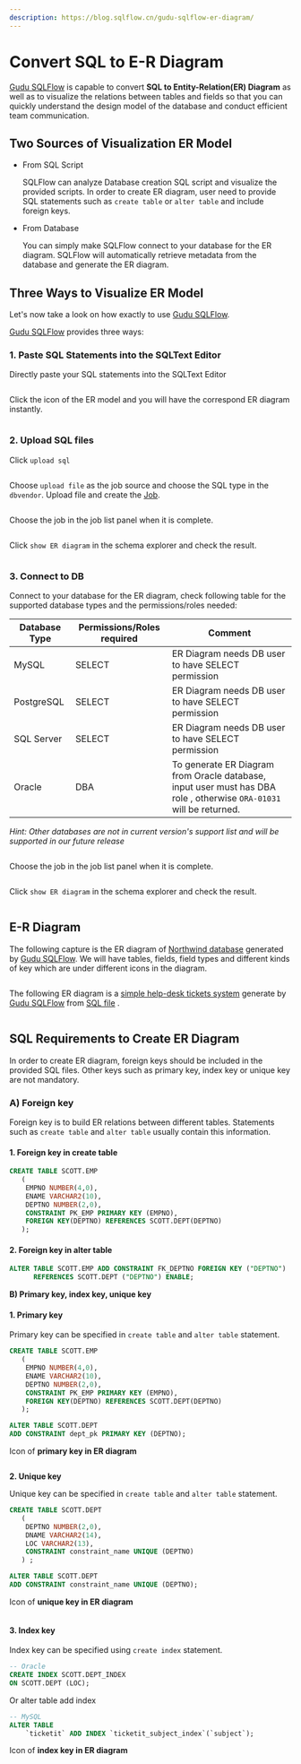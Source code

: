 ```yaml
---
description: https://blog.sqlflow.cn/gudu-sqlflow-er-diagram/
---
```


# Convert SQL to E-R Diagram

[Gudu SQLFlow](https://sqlflow.gudusoft.com/#/) is capable to convert **SQL to Entity-Relation(ER) Diagram** as well as to visualize the relations between tables and fields so that you can quickly understand the design model of the database and conduct efficient team communication.

## Two Sources of Visualization ER Model

*   From SQL Script

    SQLFlow can analyze Database creation SQL script and visualize the provided scripts. In order to create ER diagram, user need to provide SQL statements such as `create table` or `alter table` and include foreign keys.&#x20;
*   From Database

    You can simply make SQLFlow connect to your database for the ER diagram. SQLFlow will automatically retrieve metadata from the database and generate the ER diagram.

## Three Ways to Visualize ER Model

Let's now take a look on how exactly to use [Gudu SQLFlow](https://sqlflow.gudusoft.com/#/).&#x20;

[Gudu SQLFlow](https://sqlflow.gudusoft.com/#/) provides three ways:

### 1. Paste SQL Statements into the SQLText Editor

Directly paste your SQL statements into the SQLText Editor

<figure><img src="../../.gitbook/assets/image (10).png" alt=""><figcaption></figcaption></figure>

Click the icon of the ER model and you will have the correspond ER diagram instantly.

<figure><img src="../../.gitbook/assets/image (4).png" alt=""><figcaption></figcaption></figure>

### 2. Upload SQL files

Click `upload sql`

<figure><img src="../../.gitbook/assets/image (7).png" alt=""><figcaption></figcaption></figure>

Choose `upload file` as the job source and choose the SQL type in the `dbvendor`. Upload file and create the [Job](../ui/job-management/).

<figure><img src="../../.gitbook/assets/image (9).png" alt=""><figcaption></figcaption></figure>

Choose the job in the job list panel when it is complete.

<figure><img src="../../.gitbook/assets/image (13).png" alt=""><figcaption></figcaption></figure>

Click `show ER diagram` in the schema explorer and check the result.

<figure><img src="../../.gitbook/assets/image (1) (1).png" alt=""><figcaption></figcaption></figure>

### 3. Connect to DB

Connect to your database for the ER diagram, check following table for the supported database types and the permissions/roles needed:

| Database Type | Permissions/Roles required | Comment                                                                                                             |
| ------------- | -------------------------- | ------------------------------------------------------------------------------------------------------------------- |
| MySQL         | SELECT                     | ER Diagram needs DB user to have SELECT permission                                                                  |
| PostgreSQL    | SELECT                     | ER Diagram needs DB user to have SELECT permission                                                                  |
| SQL Server    | SELECT                     | ER Diagram needs DB user to have SELECT permission                                                                  |
| Oracle        | DBA                        | To generate ER Diagram from Oracle database, input user must has DBA role , otherwise `ORA-01031` will be returned. |

_Hint: Other databases are not in current version's support list and will be supported in our future release_

<figure><img src="../../.gitbook/assets/image (11).png" alt=""><figcaption></figcaption></figure>

Choose the job in the job list panel when it is complete.

<figure><img src="../../.gitbook/assets/image (8).png" alt=""><figcaption></figcaption></figure>

Click `show ER diagram` in the schema explorer and check the result.

<figure><img src="../../.gitbook/assets/image (3).png" alt=""><figcaption></figcaption></figure>

## E-R Diagram

The following capture is the ER diagram of [Northwind database](https://github.com/pthom/northwind\_psql) generated by [Gudu SQLFlow](https://sqlflow.gudusoft.com/#/). We will have tables, fields, field types and different kinds of key which are under different icons in the diagram.&#x20;

<figure><img src="../../.gitbook/assets/image (2).png" alt=""><figcaption></figcaption></figure>

The following ER diagram is a [simple help-desk tickets system](https://github.com/thekordy/ticketit) generate by [Gudu SQLFlow](https://sqlflow.gudusoft.com/#/) from [SQL file](https://e.gitee.com/gudusoft/repos/gudusoft/sqldepot/blob/master/sql2er/drawsql/ticketit.sql) .

<figure><img src="../../.gitbook/assets/image (12).png" alt=""><figcaption></figcaption></figure>

## SQL Requirements to Create ER Diagram

In order to create ER diagram, foreign keys should be included in the provided SQL files. Other keys such as primary key, index key or unique key are not mandatory.

### **A) Foreign key**

Foreign key is to build ER relations between different tables. Statements such as `create table` and `alter table` usually contain this information.

#### 1. **Foreign key in create table**

```sql
CREATE TABLE SCOTT.EMP 
   (	
	EMPNO NUMBER(4,0), 
	ENAME VARCHAR2(10), 
	DEPTNO NUMBER(2,0), 
	CONSTRAINT PK_EMP PRIMARY KEY (EMPNO),
	FOREIGN KEY(DEPTNO) REFERENCES SCOTT.DEPT(DEPTNO)
   );
```

#### 2. **Foreign key in alter table**

```sql
ALTER TABLE SCOTT.EMP ADD CONSTRAINT FK_DEPTNO FOREIGN KEY ("DEPTNO")
	  REFERENCES SCOTT.DEPT ("DEPTNO") ENABLE;
```

**B) Primary key, index key, unique key**

#### 1. P**rimary key**

Primary key can be specified in `create table` and `alter table` statement.

```sql
CREATE TABLE SCOTT.EMP 
   (	
	EMPNO NUMBER(4,0), 
	ENAME VARCHAR2(10), 
	DEPTNO NUMBER(2,0), 
	CONSTRAINT PK_EMP PRIMARY KEY (EMPNO),
	FOREIGN KEY(DEPTNO) REFERENCES SCOTT.DEPT(DEPTNO)
   );
```

```sql
ALTER TABLE SCOTT.DEPT
ADD CONSTRAINT dept_pk PRIMARY KEY (DEPTNO);
```

Icon of **primary key in ER diagram**

<figure><img src="../../.gitbook/assets/image (3) (1).png" alt=""><figcaption></figcaption></figure>

**2. Unique key**

Unique key can be specified in `create table` and `alter table` statement.

```sql
CREATE TABLE SCOTT.DEPT 
   (
    DEPTNO NUMBER(2,0), 
	DNAME VARCHAR2(14), 
	LOC VARCHAR2(13),
	CONSTRAINT constraint_name UNIQUE (DEPTNO)
   ) ;
```

```sql
ALTER TABLE SCOTT.DEPT 
ADD CONSTRAINT constraint_name UNIQUE (DEPTNO);  
```

Icon of **unique key in ER diagram**

<figure><img src="../../.gitbook/assets/image (5).png" alt=""><figcaption></figcaption></figure>

#### 3. I**ndex key**

Index key can be specified using `create index` statement.

```sql
-- Oracle
CREATE INDEX SCOTT.DEPT_INDEX 
ON SCOTT.DEPT (LOC);
```

Or alter table add index

```sql
-- MySQL
ALTER TABLE
    `ticketit` ADD INDEX `ticketit_subject_index`(`subject`);
```

Icon of **index key in ER diagram**

<figure><img src="../../.gitbook/assets/image (6).png" alt=""><figcaption></figcaption></figure>

